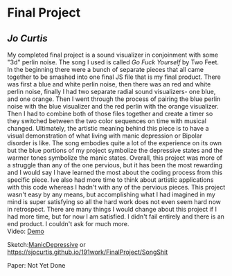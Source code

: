 # **Final Project**
## *Jo Curtis*
My completed final project is a sound visualizer in conjoinment with some "3d" perlin noise. The song I used is called *Go Fuck Yourself* by Two Feet. In the beginning there were a bunch of separate pieces that all came together to be smashed into one final JS file that is my final product. There was first a blue and white perlin noise, then there was an red and white perlin noise, finally I had two separate radial sound visualizers- one blue, and one orange. Then I went through the process of pairing the blue perlin noise with the blue visualizer and the red perlin with the orange visualizer. Then I had to combine both of those files together and create a timer so they switched between the two color sequences on time with musical changed. Ultimately, the artistic meaning behind this piece is to have a visual demonstration of what living with manic depression or Bipolar disorder is like. The song embodies quite a lot of the experience on its own but the blue portions of my project symbolize the depressive states and the warmer tones symbolize the manic states. Overall, this project was more of a struggle than any of the one pervious, but it has been the most rewarding and I would say I have learned the most about the coding process from this specific piece. Ive also had more time to think about artistic applications with this code whereas I hadn't with any of the pervious pieces. This project wasn't easy by any means, but accomplishing what I had imagined in my mind is super satisfying so all the hard work does not even seem hard now in retrospect. There are many things I would change about this project if I had more time, but for now I am satisfied. I didn't fail entirely and there is an end product. I couldn't ask for much more.  
Video: [Demo](https://www.youtube.com/watch?v=2Fxr1ClfnIk)  

Sketch:[ManicDepressive](http://127.0.0.1:8080/FinalProject/SongShit/) or  https://sjocurtis.github.io/191work/FinalProject/SongShit 

Paper: Not Yet Done
